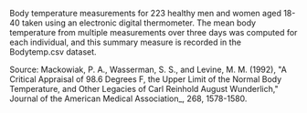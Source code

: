  Body temperature measurements for 223 healthy men and women aged 18-40 taken using an electronic digital thermometer. 
The mean body temperature from multiple measurements over three days was computed for each individual, 
and this summary measure is recorded in the Bodytemp.csv dataset.

Source: Mackowiak, P. A., Wasserman, S. S., and Levine, M. M.  (1992), 
"A Critical Appraisal of 98.6 Degrees F, the Upper Limit of the Normal Body Temperature, 
and Other Legacies of Carl Reinhold August Wunderlich," Journal of the American Medical Association_, 268, 1578-1580.


